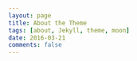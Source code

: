 ```yaml
---
layout: page
title: About the Theme
tags: [about, Jekyll, theme, moon]
date: 2016-03-21
comments: false
---
```

    
 
